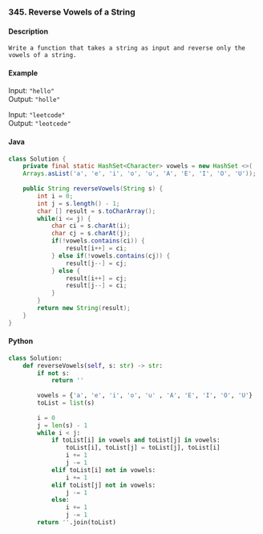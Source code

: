 ### 345. Reverse Vowels of a String

#### Description
`Write a function that takes a string as input and reverse only the vowels of a string.`  

#### Example
Input: `"hello"`  
Output: `"holle"`

Input: `"leetcode"`  
Output: `"leotcede"`  

#### Java

```java
class Solution {
    private final static HashSet<Character> vowels = new HashSet <>(
    Arrays.asList('a', 'e', 'i', 'o', 'u', 'A', 'E', 'I', 'O', 'U'));
        
    public String reverseVowels(String s) {
        int i = 0;
        int j = s.length() - 1;
        char [] result = s.toCharArray();
        while(i <= j) {
            char ci = s.charAt(i);
            char cj = s.charAt(j);
            if(!vowels.contains(ci)) {
                result[i++] = ci;
            } else if(!vowels.contains(cj)) {
                result[j--] = cj;
            } else {
                result[i++] = cj;
                result[j--] = ci;
            }
        }
        return new String(result);
    }
}
```

#### Python

```python
class Solution:
    def reverseVowels(self, s: str) -> str:
        if not s:
            return ''
        
        vowels = {'a', 'e', 'i', 'o', 'u' , 'A', 'E', 'I', 'O', 'U'}
        toList = list(s)
        
        i = 0
        j = len(s) - 1
        while i < j:
            if toList[i] in vowels and toList[j] in vowels:
                toList[i], toList[j] = toList[j], toList[i]
                i += 1
                j -= 1
            elif toList[i] not in vowels:
                i += 1
            elif toList[j] not in vowels:
                j -= 1
            else:
                i += 1
                j -= 1
        return ''.join(toList)
```
